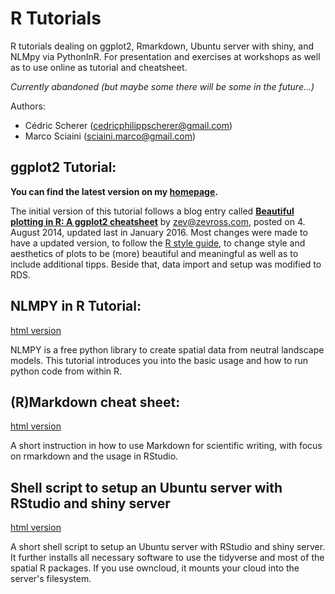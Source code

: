 # R Tutorials

R tutorials dealing on ggplot2, Rmarkdown, Ubuntu server with shiny, and NLMpy via PythonInR. For presentation and exercises at workshops as well as to use online as tutorial and cheatsheet.

*Currently abandoned (but maybe some there will be some in the future...)*

Authors:
* Cédric Scherer (cedricphilippscherer@gmail.com)
* Marco Sciaini (sciaini.marco@gmail.com)

## ggplot2 Tutorial:

**You can find the latest version on my [homepage](https://cedricscherer.netlify.com/2019/08/05/a-ggplot2-tutorial-for-beautiful-plotting-in-r/).**

The initial version of this tutorial follows a blog entry called [**Beautiful plotting in R: A ggplot2 cheatsheet**](http://zevross.com/blog/2014/08/04/beautiful-plotting-in-r-a-ggplot2-cheatsheet-3/) by zev@zevross.com, posted on 4. August 2014, updated last in January 2016.
Most changes were made to have a updated version, to follow the [R style guide](http://adv-r.had.co.nz/Style.html), to change style and aesthetics of plots to be (more) beautiful and meaningful as well as to include additional tipps. Beside that, data import and setup was modified to RDS.

## NLMPY in R Tutorial:

[html version](https://rawgit.com/Z3tt/R-Tutorials/master/nlmpy_tut/nlmpy.html)

NLMPY is a free python library to create spatial data from neutral landscape models. This tutorial introduces you into the basic usage and how to run python code from within R.

## (R)Markdown cheat sheet:

[html version](https://rawgit.com/Z3tt/R-Tutorials/master/rmarkdown_cheat_sheet/scientific_rmarkdown.html)

A short instruction in how to use Markdown for scientific writing, with focus on rmarkdown and the usage in RStudio.

## Shell script to setup an Ubuntu server with RStudio and shiny server

[html version](https://cdn.rawgit.com/Z3tt/R-Tutorials/41e6898b/rstudio_server_setup/rstudio_server.html)

A short shell script to setup an Ubuntu server with RStudio and shiny server.
It further installs all necessary software to use the tidyverse and most of the spatial R packages.
If you use owncloud, it mounts your cloud into the server's filesystem.
